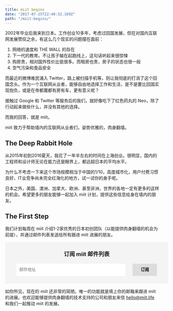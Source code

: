 ```yaml
---
title: miit begins
date: "2017-07-25T22:40:32.169Z"
path: "/miit-begins/"
---
```


2002年毕业后我来到日本。工作创业10多年，考虑过回国发展，但在对国内互联网发展赞叹之余，有这么几个现实的问题摆在面前：

1. 网络的速度和 THE WALL 的存在
2. 下一代的教育。不让孩子输在起跑线上，这句话听起来很惊悚
3. 购房贵，相对国外性价比低很多。而租房也贵，房子的状态也很一般
4. 空气污染和食品安全

而最近的微博难民涌入 Twitter，路上被扫描手机等，则让我彻底的打消了这个回国念头。作为一个互联网从业者，能够自由地选择工作和生活，是不是要比回国实现抱负，或是在帝都魔都有房有车，更有意义呢？

接触过 Google 和 Twitter 等服务后的我们，就好像吃下了红色药丸的 Neo，除了行动起来做些什么，并没有其他的选择。

而我的回答，就是 miit。

miit 致力于帮助墙内的互联网从业者们，姿势优雅的，肉身翻墙。

## The Deep Rabbit Hole

从2015年初到2016夏天，我花了一年半左右的时间在上海创业。很明显，国内的工程师和设计师无论在能力还是眼界上，都远超日本的平均水平。

为什么不考虑一下来这个市场规模相当于中国的1/10，高度城市化，用户付费习惯良好，IT业竞争尚未完全红海化的地方，试一试你的身手呢。

日本之外，美国、澳洲、加拿大、欧洲、甚至非洲，世界的各地一定有更多的这样的机会。希望更多的朋友能够一起加入 miit 计划，提供这些信息给身在墙内的朋友。

## The First Step

我们计划每周在 miit 介绍1-2家优秀的日本初创团队（以能提供肉身翻墙的机会为前提），并通过邮件列表发送给所有跟进 miit 进展的朋友。

<!-- Begin MailChimp Signup Form -->
<style>
  #mc_embed_signup {
    width: 100%;
    margin: 15px auto;
    text-align: center;
    background: #f4f4f4;
    padding: 15px;
  }
  #mc_embed_signup form {
    margin: 0;
  }
  #mc_embed_signup label {
    display: block;
    font-size: 18px;
    font-weight: bold;
    margin: 10px 0;
  }
  #mc_embed_signup input {
    padding: 5px 10px;
    margin: 10px;
    line-height: 30px;
    -webkit-appearance: none;
    border-style: none;
    outline: none;
  }
  #mc_embed_signup input[type="email"] {
    max-width: 90%;
  }
  #mc_embed_signup input[type="submit"] {
    min-width: 80px;
    background: #DDD;
    font-weight: bold;
    cursor: pointer;
  }
  #mc_embed_signup input[type="submit"]:hover {
    background: #CCC;
  }  
</style>
<div id="mc_embed_signup">
<form action="//life.us7.list-manage.com/subscribe/post?u=cbac83d80a72e2e8d1684b4f2&amp;id=7c311c620a" method="post" id="mc-embedded-subscribe-form" name="mc-embedded-subscribe-form" class="validate" target="_blank" novalidate>
	<label for="mce-EMAIL">订阅 miit 邮件列表</label>
	<input type="email" value="" name="EMAIL" class="email" id="mce-EMAIL" placeholder="邮件地址" size="40" required>
    <!-- real people should not fill this in and expect good things - do not remove this or risk form bot signups-->
  <div style="position: absolute; left: -5000px;" aria-hidden="true"><input type="text" name="b_cbac83d80a72e2e8d1684b4f2_7c311c620a" tabindex="-1" value=""></div>
  <input type="submit" value="订阅" name="subscribe" id="mc-embedded-subscribe" class="button">
</form>
</div>

<!--End mc_embed_signup-->

如你所见，现在的 miit 还非常的简陋。唯一的功能就是填上你的邮箱来跟进 miit 的进展。也欢迎能够提供肉身翻墙的技术支持的公司和朋友来信 [hello@miit.life](mailto:hello@miit.life) 和我们一起推动 miit 的发展。